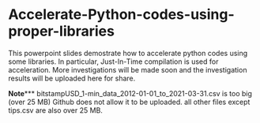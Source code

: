 # Accelerate-Python-codes-using-proper-libraries
This powerpoint slides demostrate how to accelerate python codes using some libraries. 
In particular, Just-In-Time compilation is used for acceleration. 
More investigations will be made soon and the investigation results will be uploaded here for share. 


********Note***********
bitstampUSD_1-min_data_2012-01-01_to_2021-03-31.csv  is too big (over 25 MB) 
Github does not allow it to be uploaded. 
all other files except tips.csv are also over 25 MB. 
